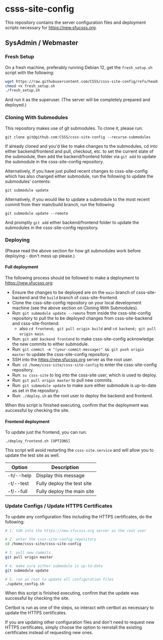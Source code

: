 # csss-site-config

This repository contains the server configuration files and deployment scripts necessary for https://new.sfucsss.org.

## SysAdmin / Webmaster

### Fresh Setup

On a fresh machine, preferably running Debian 12, get the `fresh_setup.sh` script with the following:

```sh
wget https://raw.githubusercontent.com/CSSS/csss-site-config/refs/heads/master/fresh_setup.sh
chmod +x fresh_setup.sh
./fresh_setup.sh
```

And run it as the superuser. (The server will be completely prepared and deployed.)

### Cloning With Submodules

This repository makes use of git submodules. To clone it, please run:

`git clone git@github.com:CSSS/csss-site-config --recurse-submodules`

If already cloned and you'd like to make changes to the submodules, cd into either backend/frontend and pull, checkout, etc. to set the current state of the submodule, then add the backend/frontend folder via `git add` to update the submodule in the csss-site-config repository.

Alternatively, if you have just pulled recent changes to csss-site-config which has also changed either submodule, run the following to update the submodules' contents:

`git submodule update`

Alternatively, if you would like to update a submodule to the most recent commit from their main/build branch, run the following:

`git submodule update --remote`

And promptly `git add` either backend/frontend folder to update the submodules in the csss-site-config repository.

### Deploying

(Please read the above section for how git submodules work before deploying - don't mess up please.)
#### Full deployment
The following process should be followed to make a deployment to https://new.sfucsss.org:

- Ensure the changes to be deployed are on the `main` branch of csss-site-backend and the `build` branch of csss-site-frontend.
- Clone the csss-site-config repository on your local development machine (see the above section on Cloning With Submodules).
- Run: `git submodule update --remote` from inside the csss-site-config repository to pull the to be deployed changes from csss-site-backend and csss-site-frontend.
  - also `cd frontend; git pull origin build` and `cd backend; git pull origin main`.
- Run: `git add backend frontend` to make csss-site-config acknowledge the new commits to either submodule.
- Run: `git commit -m "(your-commit-message)" && git push origin master` to update the csss-site-config repository.
- SSH into the https://new.sfucsss.org server as the root user.
- Run: `cd /home/csss-site/csss-site-config` to enter the csss-site-config repository.
- Run: `su csss-site` to log into the csss-site user, which is used to deploy.
- Run: `git pull origin master` to pull new commits.
- Run: `git submodule update` to make sure either submodule is up-to-date as set in the repository.
- Run: `./deploy.sh` as the root user to deploy the backend and frontend.

When this script is finished executing, confirm that the deployment was successful by checking the site.

#### Frontend deployment
To update just the frontend, you can run:
```
./deploy_frontend.sh [OPTIONS]
```

This script will avoid restarting the `csss-site.service` and will allow you to update the test site as well.

| Option | Description |
|-----------|-------------|
| -h/--help | Display this message |
| -t/--test | Fully deploy the test site |
| -f/--full | Fully deploy the main site |


### Update Configs / Update HTTPS Certificates

To update any configuration files including the HTTPS certificates, do the following:

```bash
# 1. SSH into the https://new.sfucsss.org server as the root user

# 2. enter the csss-site-config repository
cd /home/csss-site/csss-site-config

# 3. pull new commits
git pull origin master 

# 4. make sure either submodule is up-to-date
git submodule update

# 5. run as root to update all configuration files
./update_config.sh 
```

When this script is finished executing, confirm that the update was successful by checking the site.

Certbot is run as one of the steps, so interact with certbot as necessary to update the HTTPS certificates.

If you are updating other configuration files and don't need to request new HTTPS certificates, simply choose the option to reinstall the existing certificates instead of requesting new ones.
